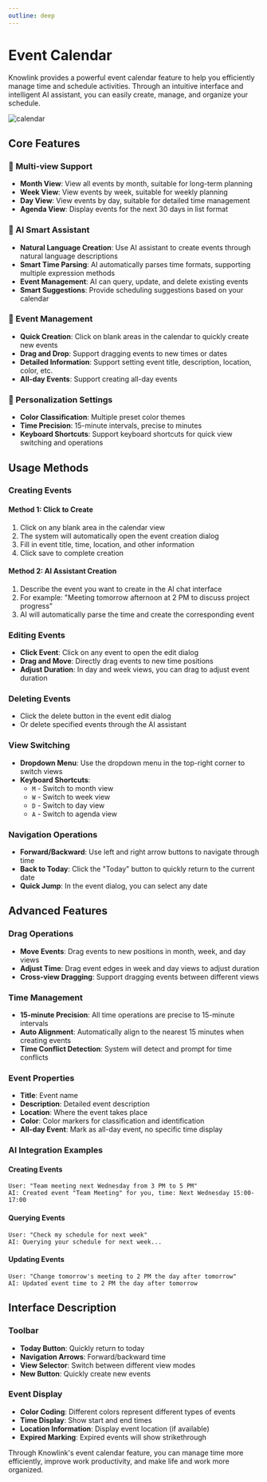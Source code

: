 ```yaml
---
outline: deep
---
```


# Event Calendar

Knowlink provides a powerful event calendar feature to help you efficiently manage time and schedule activities. Through an intuitive interface and intelligent AI assistant, you can easily create, manage, and organize your schedule.

![calendar](/calendar.png)

## Core Features

### 📅 Multi-view Support

- **Month View**: View all events by month, suitable for long-term planning
- **Week View**: View events by week, suitable for weekly planning
- **Day View**: View events by day, suitable for detailed time management
- **Agenda View**: Display events for the next 30 days in list format

### 🤖 AI Smart Assistant

- **Natural Language Creation**: Use AI assistant to create events through natural language descriptions
- **Smart Time Parsing**: AI automatically parses time formats, supporting multiple expression methods
- **Event Management**: AI can query, update, and delete existing events
- **Smart Suggestions**: Provide scheduling suggestions based on your calendar

### 🎯 Event Management

- **Quick Creation**: Click on blank areas in the calendar to quickly create new events
- **Drag and Drop**: Support dragging events to new times or dates
- **Detailed Information**: Support setting event title, description, location, color, etc.
- **All-day Events**: Support creating all-day events

### 🎨 Personalization Settings

- **Color Classification**: Multiple preset color themes
- **Time Precision**: 15-minute intervals, precise to minutes
- **Keyboard Shortcuts**: Support keyboard shortcuts for quick view switching and operations

## Usage Methods

### Creating Events

#### Method 1: Click to Create

1. Click on any blank area in the calendar view
2. The system will automatically open the event creation dialog
3. Fill in event title, time, location, and other information
4. Click save to complete creation

#### Method 2: AI Assistant Creation

1. Describe the event you want to create in the AI chat interface
2. For example: "Meeting tomorrow afternoon at 2 PM to discuss project progress"
3. AI will automatically parse the time and create the corresponding event

### Editing Events

- **Click Event**: Click on any event to open the edit dialog
- **Drag and Move**: Directly drag events to new time positions
- **Adjust Duration**: In day and week views, you can drag to adjust event duration

### Deleting Events

- Click the delete button in the event edit dialog
- Or delete specified events through the AI assistant

### View Switching

- **Dropdown Menu**: Use the dropdown menu in the top-right corner to switch views
- **Keyboard Shortcuts**:
  - `M` - Switch to month view
  - `W` - Switch to week view
  - `D` - Switch to day view
  - `A` - Switch to agenda view

### Navigation Operations

- **Forward/Backward**: Use left and right arrow buttons to navigate through time
- **Back to Today**: Click the "Today" button to quickly return to the current date
- **Quick Jump**: In the event dialog, you can select any date

## Advanced Features

### Drag Operations

- **Move Events**: Drag events to new positions in month, week, and day views
- **Adjust Time**: Drag event edges in week and day views to adjust duration
- **Cross-view Dragging**: Support dragging events between different views

### Time Management

- **15-minute Precision**: All time operations are precise to 15-minute intervals
- **Auto Alignment**: Automatically align to the nearest 15 minutes when creating events
- **Time Conflict Detection**: System will detect and prompt for time conflicts

### Event Properties

- **Title**: Event name
- **Description**: Detailed event description
- **Location**: Where the event takes place
- **Color**: Color markers for classification and identification
- **All-day Event**: Mark as all-day event, no specific time display

### AI Integration Examples

#### Creating Events

```
User: "Team meeting next Wednesday from 3 PM to 5 PM"
AI: Created event "Team Meeting" for you, time: Next Wednesday 15:00-17:00
```

#### Querying Events

```
User: "Check my schedule for next week"
AI: Querying your schedule for next week...
```

#### Updating Events

```
User: "Change tomorrow's meeting to 2 PM the day after tomorrow"
AI: Updated event time to 2 PM the day after tomorrow
```

## Interface Description

### Toolbar

- **Today Button**: Quickly return to today
- **Navigation Arrows**: Forward/backward time
- **View Selector**: Switch between different view modes
- **New Button**: Quickly create new events

### Event Display

- **Color Coding**: Different colors represent different types of events
- **Time Display**: Show start and end times
- **Location Information**: Display event location (if available)
- **Expired Marking**: Expired events will show strikethrough

Through Knowlink's event calendar feature, you can manage time more efficiently, improve work productivity, and make life and work more organized.
